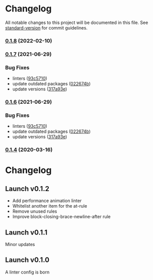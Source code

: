 # Changelog

All notable changes to this project will be documented in this file. See [standard-version](https://github.com/conventional-changelog/standard-version) for commit guidelines.

### [0.1.8](https://github.com/Jam3/stylelint-config-jam3/compare/v0.1.7...v0.1.8) (2022-02-10)

### [0.1.7](https://github.com/Jam3/stylelint-config-jam3/compare/v0.1.4...v0.1.7) (2021-06-29)


### Bug Fixes

* linters ([93c5710](https://github.com/Jam3/stylelint-config-jam3/commit/93c571098728a2bfbe2ea4450f3e443cfddb640d))
* update outdated packages ([022674b](https://github.com/Jam3/stylelint-config-jam3/commit/022674b8eb9c017cda77a09fd5d057e6d40fb275))
* update versions ([317a93e](https://github.com/Jam3/stylelint-config-jam3/commit/317a93e190056c94202f1c4b34be9f4a68366f94))

### [0.1.6](https://github.com/Jam3/stylelint-config-jam3/compare/v0.1.5...v0.1.6) (2021-06-29)


### Bug Fixes

* linters ([93c5710](https://github.com/Jam3/stylelint-config-jam3/commit/93c571098728a2bfbe2ea4450f3e443cfddb640d))
* update outdated packages ([022674b](https://github.com/Jam3/stylelint-config-jam3/commit/022674b8eb9c017cda77a09fd5d057e6d40fb275))
* update versions ([317a93e](https://github.com/Jam3/stylelint-config-jam3/commit/317a93e190056c94202f1c4b34be9f4a68366f94))

### [0.1.4](https://github.com/Jam3/stylelint-config-jam3/compare/v0.1.3...v0.1.4) (2020-03-16)

# Changelog

## Launch v0.1.2

- Add performance animation linter
- Whitelist another item for the at-rule
- Remove unused rules
- Improve block-closing-brace-newline-after rule

## Launch v0.1.1

Minor updates

## Launch v0.1.0

A linter config is born
